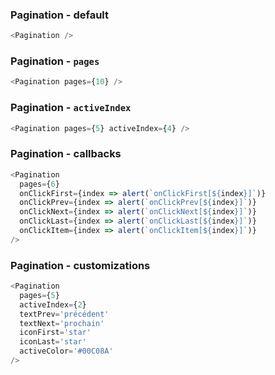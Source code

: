 ### Pagination - default

```js
<Pagination />
```


### Pagination - `pages`

```js
<Pagination pages={10} />
```


### Pagination - `activeIndex`

```js
<Pagination pages={5} activeIndex={4} />
```


### Pagination - callbacks

```js
<Pagination
  pages={6}
  onClickFirst={index => alert(`onClickFirst[${index}]`)}
  onClickPrev={index => alert(`onClickPrev[${index}]`)}
  onClickNext={index => alert(`onClickNext[${index}]`)}
  onClickLast={index => alert(`onClickLast[${index}]`)}
  onClickItem={index => alert(`onClickItem[${index}]`)}
/>
```


### Pagination - customizations

```js
<Pagination
  pages={5}
  activeIndex={2}
  textPrev='précédent'
  textNext='prochain'
  iconFirst='star'
  iconLast='star'
  activeColor='#00C08A'
/>
```
